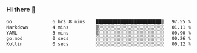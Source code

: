 ### Hi there 👋

<!--
**yeya24/yeya24** is a ✨ _special_ ✨ repository because its `README.md` (this file) appears on your GitHub profile.

Here are some ideas to get you started:

- 🔭 I’m currently working on ...
- 🌱 I’m currently learning ...
- 👯 I’m looking to collaborate on ...
- 🤔 I’m looking for help with ...
- 💬 Ask me about ...
- 📫 How to reach me: ...
- 😄 Pronouns: ...
- ⚡ Fun fact: ...
-->

<!--START_SECTION:waka-->

```txt
Go               6 hrs 8 mins    ████████████████████████▒   97.55 %
Markdown         4 mins          ▒░░░░░░░░░░░░░░░░░░░░░░░░   01.11 %
YAML             3 mins          ▒░░░░░░░░░░░░░░░░░░░░░░░░   00.90 %
go.mod           0 secs          ░░░░░░░░░░░░░░░░░░░░░░░░░   00.26 %
Kotlin           0 secs          ░░░░░░░░░░░░░░░░░░░░░░░░░   00.12 %
```

<!--END_SECTION:waka-->
